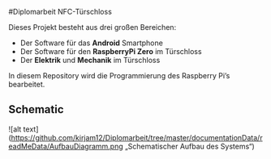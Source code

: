 #Diplomarbeit NFC-Türschloss

Dieses Projekt besteht aus drei großen Bereichen:  
* Der Software für das **Android** Smartphone
* Der Software für den **RaspberryPi Zero** im Türschloss
* Der **Elektrik** und **Mechanik** im Türschloss  

In diesem Repository wird die Programmierung des Raspberry Pi’s bearbeitet.


## Schematic
![alt text](https://github.com/kirjam12/Diplomarbeit/tree/master/documentationData/readMeData/AufbauDiagramm.png „Schematischer Aufbau des Systems“)
